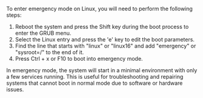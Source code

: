 To enter emergency mode on Linux, you will need to perform the following steps:

1. Reboot the system and press the Shift key during the boot process to enter the GRUB menu.
2. Select the Linux entry and press the 'e' key to edit the boot parameters.
3. Find the line that starts with "linux" or "linux16" and add "emergency" or "sysroot=/" to the end of it.
4. Press Ctrl + x or F10 to boot into emergency mode.

In emergency mode, the system will start in a minimal environment with only a few services running. This is useful for troubleshooting and repairing systems that cannot boot in normal mode due to software or hardware issues.
